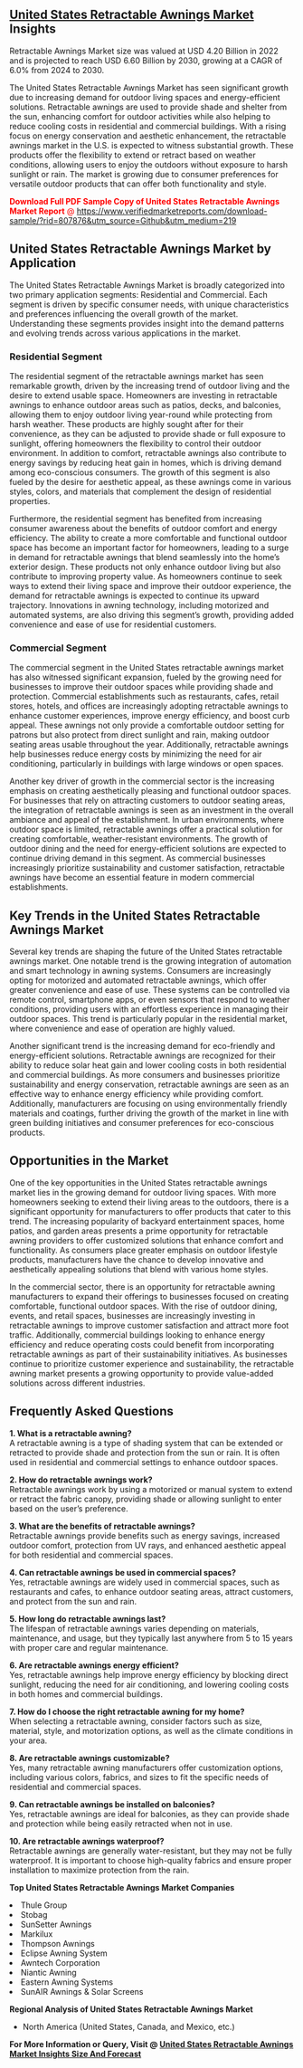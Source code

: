 <h2><a href="https://www.verifiedmarketreports.com/download-sample/?rid=807876&amp;utm_source=Github&amp;utm_medium=219" target="_blank">United States Retractable Awnings Market</a> Insights</h2><p>Retractable Awnings Market size was valued at USD 4.20 Billion in 2022 and is projected to reach USD 6.60 Billion by 2030, growing at a CAGR of 6.0% from 2024 to 2030.</p><p><p>The United States Retractable Awnings Market has seen significant growth due to increasing demand for outdoor living spaces and energy-efficient solutions. Retractable awnings are used to provide shade and shelter from the sun, enhancing comfort for outdoor activities while also helping to reduce cooling costs in residential and commercial buildings. With a rising focus on energy conservation and aesthetic enhancement, the retractable awnings market in the U.S. is expected to witness substantial growth. These products offer the flexibility to extend or retract based on weather conditions, allowing users to enjoy the outdoors without exposure to harsh sunlight or rain. The market is growing due to consumer preferences for versatile outdoor products that can offer both functionality and style. <p><span class=""><span style="color: #ff0000;"><strong>Download Full PDF Sample Copy of United States Retractable Awnings Market Report</strong> @ </span><a href="https://www.verifiedmarketreports.com/download-sample/?rid=807876&amp;utm_source=Github&amp;utm_medium=219" target="_blank">https://www.verifiedmarketreports.com/download-sample/?rid=807876&amp;utm_source=Github&amp;utm_medium=219</a></span></p></p> <h2>United States Retractable Awnings Market by Application</h2> <p>The United States Retractable Awnings Market is broadly categorized into two primary application segments: Residential and Commercial. Each segment is driven by specific consumer needs, with unique characteristics and preferences influencing the overall growth of the market. Understanding these segments provides insight into the demand patterns and evolving trends across various applications in the market.</p> <h3>Residential Segment</h3> <p>The residential segment of the retractable awnings market has seen remarkable growth, driven by the increasing trend of outdoor living and the desire to extend usable space. Homeowners are investing in retractable awnings to enhance outdoor areas such as patios, decks, and balconies, allowing them to enjoy outdoor living year-round while protecting from harsh weather. These products are highly sought after for their convenience, as they can be adjusted to provide shade or full exposure to sunlight, offering homeowners the flexibility to control their outdoor environment. In addition to comfort, retractable awnings also contribute to energy savings by reducing heat gain in homes, which is driving demand among eco-conscious consumers. The growth of this segment is also fueled by the desire for aesthetic appeal, as these awnings come in various styles, colors, and materials that complement the design of residential properties. <p>Furthermore, the residential segment has benefited from increasing consumer awareness about the benefits of outdoor comfort and energy efficiency. The ability to create a more comfortable and functional outdoor space has become an important factor for homeowners, leading to a surge in demand for retractable awnings that blend seamlessly into the home’s exterior design. These products not only enhance outdoor living but also contribute to improving property value. As homeowners continue to seek ways to extend their living space and improve their outdoor experience, the demand for retractable awnings is expected to continue its upward trajectory. Innovations in awning technology, including motorized and automated systems, are also driving this segment’s growth, providing added convenience and ease of use for residential customers.</p> <h3>Commercial Segment</h3> <p>The commercial segment in the United States retractable awnings market has also witnessed significant expansion, fueled by the growing need for businesses to improve their outdoor spaces while providing shade and protection. Commercial establishments such as restaurants, cafes, retail stores, hotels, and offices are increasingly adopting retractable awnings to enhance customer experiences, improve energy efficiency, and boost curb appeal. These awnings not only provide a comfortable outdoor setting for patrons but also protect from direct sunlight and rain, making outdoor seating areas usable throughout the year. Additionally, retractable awnings help businesses reduce energy costs by minimizing the need for air conditioning, particularly in buildings with large windows or open spaces. <p>Another key driver of growth in the commercial sector is the increasing emphasis on creating aesthetically pleasing and functional outdoor spaces. For businesses that rely on attracting customers to outdoor seating areas, the integration of retractable awnings is seen as an investment in the overall ambiance and appeal of the establishment. In urban environments, where outdoor space is limited, retractable awnings offer a practical solution for creating comfortable, weather-resistant environments. The growth of outdoor dining and the need for energy-efficient solutions are expected to continue driving demand in this segment. As commercial businesses increasingly prioritize sustainability and customer satisfaction, retractable awnings have become an essential feature in modern commercial establishments.</p> <h2>Key Trends in the United States Retractable Awnings Market</h2> <p>Several key trends are shaping the future of the United States retractable awnings market. One notable trend is the growing integration of automation and smart technology in awning systems. Consumers are increasingly opting for motorized and automated retractable awnings, which offer greater convenience and ease of use. These systems can be controlled via remote control, smartphone apps, or even sensors that respond to weather conditions, providing users with an effortless experience in managing their outdoor spaces. This trend is particularly popular in the residential market, where convenience and ease of operation are highly valued.</p> <p>Another significant trend is the increasing demand for eco-friendly and energy-efficient solutions. Retractable awnings are recognized for their ability to reduce solar heat gain and lower cooling costs in both residential and commercial buildings. As more consumers and businesses prioritize sustainability and energy conservation, retractable awnings are seen as an effective way to enhance energy efficiency while providing comfort. Additionally, manufacturers are focusing on using environmentally friendly materials and coatings, further driving the growth of the market in line with green building initiatives and consumer preferences for eco-conscious products.</p> <h2>Opportunities in the Market</h2> <p>One of the key opportunities in the United States retractable awnings market lies in the growing demand for outdoor living spaces. With more homeowners seeking to extend their living areas to the outdoors, there is a significant opportunity for manufacturers to offer products that cater to this trend. The increasing popularity of backyard entertainment spaces, home patios, and garden areas presents a prime opportunity for retractable awning providers to offer customized solutions that enhance comfort and functionality. As consumers place greater emphasis on outdoor lifestyle products, manufacturers have the chance to develop innovative and aesthetically appealing solutions that blend with various home styles.</p> <p>In the commercial sector, there is an opportunity for retractable awning manufacturers to expand their offerings to businesses focused on creating comfortable, functional outdoor spaces. With the rise of outdoor dining, events, and retail spaces, businesses are increasingly investing in retractable awnings to improve customer satisfaction and attract more foot traffic. Additionally, commercial buildings looking to enhance energy efficiency and reduce operating costs could benefit from incorporating retractable awnings as part of their sustainability initiatives. As businesses continue to prioritize customer experience and sustainability, the retractable awning market presents a growing opportunity to provide value-added solutions across different industries.</p> <h2>Frequently Asked Questions</h2> <p><strong>1. What is a retractable awning?</strong><br>A retractable awning is a type of shading system that can be extended or retracted to provide shade and protection from the sun or rain. It is often used in residential and commercial settings to enhance outdoor spaces.</p> <p><strong>2. How do retractable awnings work?</strong><br>Retractable awnings work by using a motorized or manual system to extend or retract the fabric canopy, providing shade or allowing sunlight to enter based on the user’s preference.</p> <p><strong>3. What are the benefits of retractable awnings?</strong><br>Retractable awnings provide benefits such as energy savings, increased outdoor comfort, protection from UV rays, and enhanced aesthetic appeal for both residential and commercial spaces.</p> <p><strong>4. Can retractable awnings be used in commercial spaces?</strong><br>Yes, retractable awnings are widely used in commercial spaces, such as restaurants and cafes, to enhance outdoor seating areas, attract customers, and protect from the sun and rain.</p> <p><strong>5. How long do retractable awnings last?</strong><br>The lifespan of retractable awnings varies depending on materials, maintenance, and usage, but they typically last anywhere from 5 to 15 years with proper care and regular maintenance.</p> <p><strong>6. Are retractable awnings energy efficient?</strong><br>Yes, retractable awnings help improve energy efficiency by blocking direct sunlight, reducing the need for air conditioning, and lowering cooling costs in both homes and commercial buildings.</p> <p><strong>7. How do I choose the right retractable awning for my home?</strong><br>When selecting a retractable awning, consider factors such as size, material, style, and motorization options, as well as the climate conditions in your area.</p> <p><strong>8. Are retractable awnings customizable?</strong><br>Yes, many retractable awning manufacturers offer customization options, including various colors, fabrics, and sizes to fit the specific needs of residential and commercial spaces.</p> <p><strong>9. Can retractable awnings be installed on balconies?</strong><br>Yes, retractable awnings are ideal for balconies, as they can provide shade and protection while being easily retracted when not in use.</p> <p><strong>10. Are retractable awnings waterproof?</strong><br>Retractable awnings are generally water-resistant, but they may not be fully waterproof. It is important to choose high-quality fabrics and ensure proper installation to maximize protection from the rain.</p> </p><p><strong>Top United States Retractable Awnings Market Companies</strong></p><div data-test-id=""><p><li>Thule Group</li><li> Stobag</li><li> SunSetter Awnings</li><li> Markilux</li><li> Thompson Awnings</li><li> Eclipse Awning System</li><li> Awntech Corporation</li><li> Niantic Awning</li><li> Eastern Awning Systems</li><li> SunAIR Awnings & Solar Screens</li></p><div><strong>Regional Analysis of&nbsp;United States Retractable Awnings Market</strong></div><ul><li dir="ltr"><p dir="ltr">North America&nbsp;(United States, Canada, and Mexico, etc.)</p></li></ul><p><strong>For More Information or Query, Visit @&nbsp;</strong><strong><a href="https://www.verifiedmarketreports.com/product/retractable-awnings-market/?utm_source=Github&amp;utm_medium=219" target="_blank">United States Retractable Awnings Market Insights Size And Forecast</a></strong></p></div>
